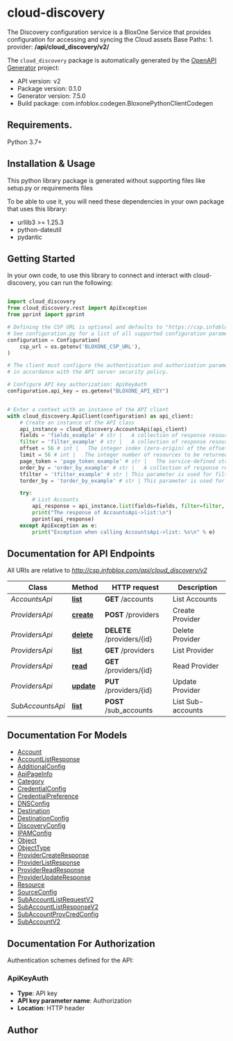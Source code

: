# cloud-discovery
The Discovery configuration service is a BloxOne Service that provides configuration for accessing and syncing the Cloud assets   Base Paths:  1. provider: **/api/cloud_discovery/v2/**  

The `cloud_discovery` package is automatically generated by the [OpenAPI Generator](https://openapi-generator.tech) project:

- API version: v2
- Package version: 0.1.0
- Generator version: 7.5.0
- Build package: com.infoblox.codegen.BloxonePythonClientCodegen

## Requirements.

Python 3.7+

## Installation & Usage

This python library package is generated without supporting files like setup.py or requirements files

To be able to use it, you will need these dependencies in your own package that uses this library:

* urllib3 >= 1.25.3
* python-dateutil
* pydantic

## Getting Started

In your own code, to use this library to connect and interact with cloud-discovery,
you can run the following:

```python

import cloud_discovery
from cloud_discovery.rest import ApiException
from pprint import pprint

# Defining the CSP URL is optional and defaults to "https://csp.infoblox.com"
# See configuration.py for a list of all supported configuration parameters.
configuration = Configuration(
    csp_url = os.getenv('BLOXONE_CSP_URL'),
)

# The client must configure the authentication and authorization parameters
# in accordance with the API server security policy.

# Configure API key authorization: ApiKeyAuth
configuration.api_key = os.getenv("BLOXONE_API_KEY")


# Enter a context with an instance of the API client
with cloud_discovery.ApiClient(configuration) as api_client:
    # Create an instance of the API class
    api_instance = cloud_discovery.AccountsApi(api_client)
    fields = 'fields_example' # str |   A collection of response resources can be transformed by specifying a set of JSON tags to be returned. For a “flat” resource, the tag name is straightforward. If field selection is allowed on non-flat hierarchical resources, the service should implement a qualified naming scheme such as dot-qualification to reference data down the hierarchy. If a resource does not have the specified tag, the tag does not appear in the output resource.  Specify this parameter as a comma-separated list of JSON tag names.         (optional)
    filter = 'filter_example' # str |   A collection of response resources can be filtered by a logical expression string that includes JSON tag references to values in each resource, literal values, and logical operators. If a resource does not have the specified tag, its value is assumed to be null.  Literal values include numbers (integer and floating-point), and quoted (both single- or double-quoted) literal strings, and 'null'. The following operators are commonly used in filter expressions:  |  Op   |  Description               |  |  --   |  -----------               |  |  ==   |  Equal                     |  |  !=   |  Not Equal                 |  |  >    |  Greater Than              |  |   >=  |  Greater Than or Equal To  |  |  <    |  Less Than                 |  |  <=   |  Less Than or Equal To     |  |  and  |  Logical AND               |  |  ~    |  Matches Regex             |  |  !~   |  Does Not Match Regex      |  |  or   |  Logical OR                |  |  not  |  Logical NOT               |  |  ()   |  Groupping Operators       |         (optional)
    offset = 56 # int |   The integer index (zero-origin) of the offset into a collection of resources. If omitted or null the value is assumed to be '0'.          (optional)
    limit = 56 # int |   The integer number of resources to be returned in the response. The service may impose maximum value. If omitted the service may impose a default value.          (optional)
    page_token = 'page_token_example' # str |   The service-defined string used to identify a page of resources. A null value indicates the first page.          (optional)
    order_by = 'order_by_example' # str |   A collection of response resources can be sorted by their JSON tags. For a 'flat' resource, the tag name is straightforward. If sorting is allowed on non-flat hierarchical resources, the service should implement a qualified naming scheme such as dot-qualification to reference data down the hierarchy. If a resource does not have the specified tag, its value is assumed to be null.)  Specify this parameter as a comma-separated list of JSON tag names. The sort direction can be specified by a suffix separated by whitespace before the tag name. The suffix 'asc' sorts the data in ascending order. The suffix 'desc' sorts the data in descending order. If no suffix is specified the data is sorted in ascending order.         (optional)
    tfilter = 'tfilter_example' # str | This parameter is used for filtering by tags. (optional)
    torder_by = 'torder_by_example' # str | This parameter is used for sorting by tags. (optional)

    try:
        # List Accounts
        api_response = api_instance.list(fields=fields, filter=filter, offset=offset, limit=limit, page_token=page_token, order_by=order_by, tfilter=tfilter, torder_by=torder_by)
        print("The response of AccountsApi->list:\n")
        pprint(api_response)
    except ApiException as e:
        print("Exception when calling AccountsApi->list: %s\n" % e)

```

## Documentation for API Endpoints

All URIs are relative to *http://csp.infoblox.com/api/cloud_discovery/v2*

Class | Method | HTTP request | Description
------------ | ------------- | ------------- | -------------
*AccountsApi* | [**list**](cloud_discovery/docs/AccountsApi.md#list) | **GET** /accounts | List Accounts
*ProvidersApi* | [**create**](cloud_discovery/docs/ProvidersApi.md#create) | **POST** /providers | Create Provider
*ProvidersApi* | [**delete**](cloud_discovery/docs/ProvidersApi.md#delete) | **DELETE** /providers/{id} | Delete Provider
*ProvidersApi* | [**list**](cloud_discovery/docs/ProvidersApi.md#list) | **GET** /providers | List Provider
*ProvidersApi* | [**read**](cloud_discovery/docs/ProvidersApi.md#read) | **GET** /providers/{id} | Read Provider
*ProvidersApi* | [**update**](cloud_discovery/docs/ProvidersApi.md#update) | **PUT** /providers/{id} | Update Provider
*SubAccountsApi* | [**list**](cloud_discovery/docs/SubAccountsApi.md#list) | **POST** /sub_accounts | List Sub-accounts


## Documentation For Models

 - [Account](cloud_discovery/docs/Account.md)
 - [AccountListResponse](cloud_discovery/docs/AccountListResponse.md)
 - [AdditionalConfig](cloud_discovery/docs/AdditionalConfig.md)
 - [ApiPageInfo](cloud_discovery/docs/ApiPageInfo.md)
 - [Category](cloud_discovery/docs/Category.md)
 - [CredentialConfig](cloud_discovery/docs/CredentialConfig.md)
 - [CredentialPreference](cloud_discovery/docs/CredentialPreference.md)
 - [DNSConfig](cloud_discovery/docs/DNSConfig.md)
 - [Destination](cloud_discovery/docs/Destination.md)
 - [DestinationConfig](cloud_discovery/docs/DestinationConfig.md)
 - [DiscoveryConfig](cloud_discovery/docs/DiscoveryConfig.md)
 - [IPAMConfig](cloud_discovery/docs/IPAMConfig.md)
 - [Object](cloud_discovery/docs/Object.md)
 - [ObjectType](cloud_discovery/docs/ObjectType.md)
 - [ProviderCreateResponse](cloud_discovery/docs/ProviderCreateResponse.md)
 - [ProviderListResponse](cloud_discovery/docs/ProviderListResponse.md)
 - [ProviderReadResponse](cloud_discovery/docs/ProviderReadResponse.md)
 - [ProviderUpdateResponse](cloud_discovery/docs/ProviderUpdateResponse.md)
 - [Resource](cloud_discovery/docs/Resource.md)
 - [SourceConfig](cloud_discovery/docs/SourceConfig.md)
 - [SubAccountListRequestV2](cloud_discovery/docs/SubAccountListRequestV2.md)
 - [SubAccountListResponseV2](cloud_discovery/docs/SubAccountListResponseV2.md)
 - [SubAccountProvCredConfig](cloud_discovery/docs/SubAccountProvCredConfig.md)
 - [SubAccountV2](cloud_discovery/docs/SubAccountV2.md)


<a id="documentation-for-authorization"></a>
## Documentation For Authorization


Authentication schemes defined for the API:
<a id="ApiKeyAuth"></a>
### ApiKeyAuth

- **Type**: API key
- **API key parameter name**: Authorization
- **Location**: HTTP header


## Author




